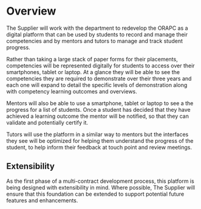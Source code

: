 # Overview

The Supplier will work with the department to redevelop the ORAPC as a digital platform that can be used by students to record and manage their competencies and by mentors and tutors to manage and track student progress.

Rather than taking a large stack of paper forms for their placements, competencies will be represented digitally for students to access over their smartphones, tablet or laptop. At a glance they will be able to see the competencies they are required to demonstrate over their three years and each one will expand to detail the specific levels of demonstration along with competency learning outcomes and overviews.

Mentors will also be able to use a smartphone, tablet or laptop to see a the progress for a list of students. Once a student has decided that they have achieved a learning outcome the mentor will be notified, so that they can validate and potentially certify it.

Tutors will use the platform in a similar way to mentors but the interfaces they see will be optimized for helping them understand the progress of the student, to help inform their feedback at touch point and review meetings.

## Extensibility
As the first phase of a multi-contract development process, this platform is being designed with extensibility in mind. Where possible, The Supplier will ensure that this foundation can be extended to support potential future features and enhancements.

